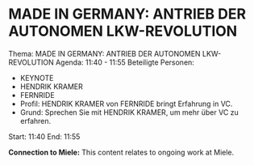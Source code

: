 # MADE IN GERMANY: ANTRIEB DER AUTONOMEN LKW-REVOLUTION
Thema: MADE IN GERMANY: ANTRIEB DER AUTONOMEN LKW-REVOLUTION
Agenda: 11:40 - 11:55
Beteiligte Personen:
- KEYNOTE
- HENDRIK KRAMER
- FERNRIDE
- Profil: HENDRIK KRAMER von FERNRIDE bringt Erfahrung in VC.
- Grund: Sprechen Sie mit HENDRIK KRAMER, um mehr über VC zu erfahren.

Start: 11:40
End: 11:55

**Connection to Miele:** This content relates to ongoing work at Miele.
